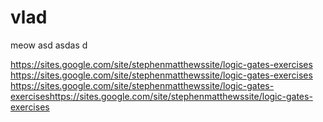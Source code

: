 # vlad
meow
asd
asdas
d

https://sites.google.com/site/stephenmatthewssite/logic-gates-exercises
https://sites.google.com/site/stephenmatthewssite/logic-gates-exercises
https://sites.google.com/site/stephenmatthewssite/logic-gates-exerciseshttps://sites.google.com/site/stephenmatthewssite/logic-gates-exercises
